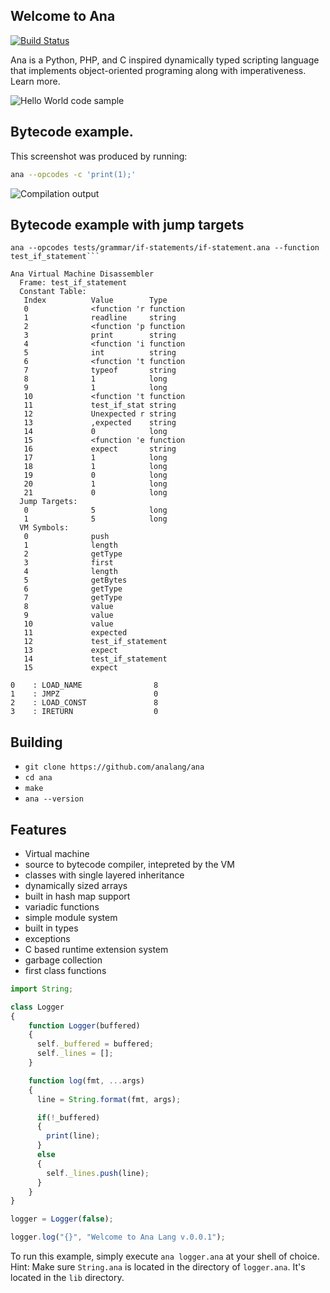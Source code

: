 ## Welcome to Ana
[![Build Status](https://travis-ci.com/analang/ana.svg?branch=master)](https://travis-ci.com/analang/ana)

Ana is a Python, PHP, and C inspired dynamically typed scripting language that implements object-oriented programing along with imperativeness. Learn more.

![Hello World code sample](/assets/HelloWorld.png)


## Bytecode example. 

This screenshot was produced by running:

```bash
ana --opcodes -c 'print(1);'
```

![Compilation output](/assets/CompilationOutput2.png)

## Bytecode example with jump targets

```
ana --opcodes tests/grammar/if-statements/if-statement.ana --function test_if_statement```
```

```
Ana Virtual Machine Disassembler
  Frame: test_if_statement
  Constant Table:
   Index          Value        Type
   0              <function 'r function
   1              readline     string
   2              <function 'p function
   3              print        string
   4              <function 'i function
   5              int          string
   6              <function 't function
   7              typeof       string
   8              1            long
   9              1            long
   10             <function 't function
   11             test_if_stat string
   12             Unexpected r string
   13             ,expected    string
   14             0            long
   15             <function 'e function
   16             expect       string
   17             1            long
   18             1            long
   19             0            long
   20             1            long
   21             0            long
  Jump Targets:
   0              5            long
   1              5            long
  VM Symbols:
   0              push
   1              length
   2              getType
   3              first
   4              length
   5              getBytes
   6              getType
   7              getType
   8              value
   9              value
   10             value
   11             expected
   12             test_if_statement
   13             expect
   14             test_if_statement
   15             expect

0    : LOAD_NAME                8
1    : JMPZ                     0
2    : LOAD_CONST               8
3    : IRETURN                  0
```


## Building
- `git clone https://github.com/analang/ana`
- `cd ana`
- `make`
- `ana --version`

## Features

- Virtual machine
- source to bytecode compiler, intepreted by the VM
-	classes with single layered inheritance
-	dynamically sized arrays
-	built in hash map support
-	variadic functions
-	simple module system
-	built in types
-	exceptions
-	C based runtime extension system
-	garbage collection
-	first class functions

```javascript
import String;

class Logger 
{
    function Logger(buffered)
    {
      self._buffered = buffered;
      self._lines = [];
    }

    function log(fmt, ...args)
    {
      line = String.format(fmt, args);

      if(!_buffered)
      {
        print(line); 
      }
      else 
      {
        self._lines.push(line);
      }
    }
}

logger = Logger(false);

logger.log("{}", "Welcome to Ana Lang v.0.0.1");
```

To run this example, simply execute `ana logger.ana` at your shell of choice. Hint: Make sure `String.ana` is located in the directory of `logger.ana`. It's located in the `lib` directory.
